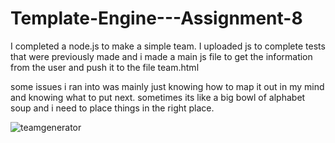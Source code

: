 # Template-Engine---Assignment-8

I completed a node.js to make a simple team. I uploaded js to complete tests that were previously made and i made a main js file to get the information from the user and push it to the file team.html

some issues i ran into was mainly just knowing how to map it out in my mind and knowing what to put next. sometimes its like a big bowl of alphabet soup and i need to place things in the right place.


![teamgenerator](teamgenerator.png)
